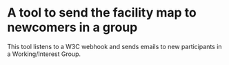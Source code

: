 
A tool to send the facility map to newcomers in a group
=======================================================

This tool listens to a W3C webhook and sends emails to 
new participants in a Working/Interest Group.

